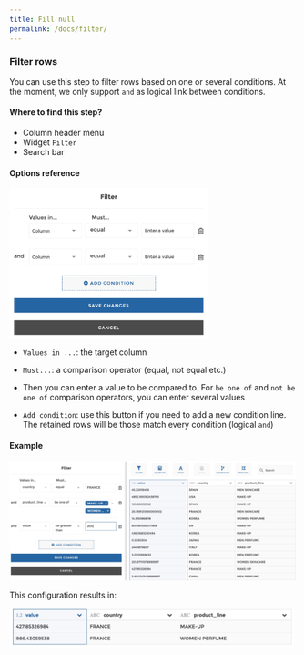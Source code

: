 ```yaml
---
title: Fill null
permalink: /docs/filter/
---
```


### Filter rows

You can use this step to filter rows based on one or several conditions. At the
moment, we only support `and` as logical link between conditions.

#### Where to find this step?

- Column header menu
- Widget `Filter`
- Search bar

#### Options reference

<img src="../../img/docs/user-interface/filter_step_form.jpg" width="350" />

- `Values in ...`: the target column

- `Must...`: a comparison operator (equal, not equal etc.)

- Then you can enter a value to be compared to. For `be one of` and `not be one of`
  comparison operators, you can enter several values

- `Add condition`: use this button if you need to add a new condition line. The
  retained rows will be those match every condition (logical `and`)

#### Example

<img src="../../img/docs/user-interface/filter_example_conf.jpg" width="750" />

This configuration results in:

<img src="../../img/docs/user-interface/filter_example_result.jpg" width="500" />
